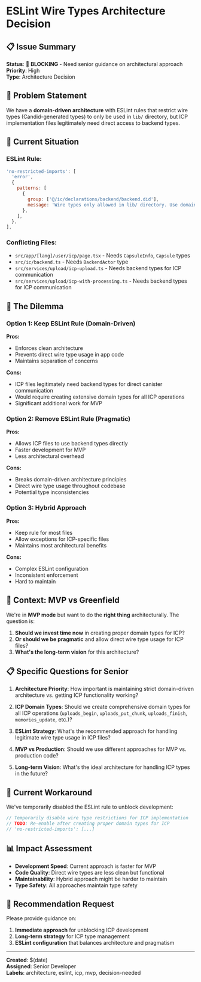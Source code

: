 # ESLint Wire Types Architecture Decision

## 📋 **Issue Summary**

**Status**: 🔴 **BLOCKING** - Need senior guidance on architectural approach  
**Priority**: High  
**Type**: Architecture Decision

## 🎯 **Problem Statement**

We have a **domain-driven architecture** with ESLint rules that restrict wire types (Candid-generated types) to only be used in `lib/` directory, but ICP implementation files legitimately need direct access to backend types.

## 🔧 **Current Situation**

### **ESLint Rule:**

```javascript
'no-restricted-imports': [
  'error',
  {
    patterns: [
      {
        group: ['@/ic/declarations/backend/backend.did'],
        message: 'Wire types only allowed in lib/ directory. Use domain types from @/types/upload instead.',
      },
    ],
  },
],
```

### **Conflicting Files:**

- `src/app/[lang]/user/icp/page.tsx` - Needs `CapsuleInfo`, `Capsule` types
- `src/ic/backend.ts` - Needs `BackendActor` type
- `src/services/upload/icp-upload.ts` - Needs backend types for ICP communication
- `src/services/upload/icp-with-processing.ts` - Needs backend types for ICP communication

## 🤔 **The Dilemma**

### **Option 1: Keep ESLint Rule (Domain-Driven)**

**Pros:**

- Enforces clean architecture
- Prevents direct wire type usage in app code
- Maintains separation of concerns

**Cons:**

- ICP files legitimately need backend types for direct canister communication
- Would require creating extensive domain types for all ICP operations
- Significant additional work for MVP

### **Option 2: Remove ESLint Rule (Pragmatic)**

**Pros:**

- Allows ICP files to use backend types directly
- Faster development for MVP
- Less architectural overhead

**Cons:**

- Breaks domain-driven architecture principles
- Direct wire type usage throughout codebase
- Potential type inconsistencies

### **Option 3: Hybrid Approach**

**Pros:**

- Keep rule for most files
- Allow exceptions for ICP-specific files
- Maintains most architectural benefits

**Cons:**

- Complex ESLint configuration
- Inconsistent enforcement
- Hard to maintain

## 🎯 **Context: MVP vs Greenfield**

We're in **MVP mode** but want to do the **right thing** architecturally. The question is:

1. **Should we invest time now** in creating proper domain types for ICP?
2. **Or should we be pragmatic** and allow direct wire type usage for ICP files?
3. **What's the long-term vision** for this architecture?

## 📋 **Specific Questions for Senior**

1. **Architecture Priority**: How important is maintaining strict domain-driven architecture vs. getting ICP functionality working?

2. **ICP Domain Types**: Should we create comprehensive domain types for all ICP operations (`uploads_begin`, `uploads_put_chunk`, `uploads_finish`, `memories_update`, etc.)?

3. **ESLint Strategy**: What's the recommended approach for handling legitimate wire type usage in ICP files?

4. **MVP vs Production**: Should we use different approaches for MVP vs. production code?

5. **Long-term Vision**: What's the ideal architecture for handling ICP types in the future?

## 🔧 **Current Workaround**

We've temporarily disabled the ESLint rule to unblock development:

```javascript
// Temporarily disable wire type restrictions for ICP implementation
// TODO: Re-enable after creating proper domain types for ICP
// 'no-restricted-imports': [...]
```

## 📊 **Impact Assessment**

- **Development Speed**: Current approach is faster for MVP
- **Code Quality**: Direct wire types are less clean but functional
- **Maintainability**: Hybrid approach might be harder to maintain
- **Type Safety**: All approaches maintain type safety

## 🎯 **Recommendation Request**

Please provide guidance on:

1. **Immediate approach** for unblocking ICP development
2. **Long-term strategy** for ICP type management
3. **ESLint configuration** that balances architecture and pragmatism

---

**Created**: $(date)  
**Assigned**: Senior Developer  
**Labels**: architecture, eslint, icp, mvp, decision-needed

